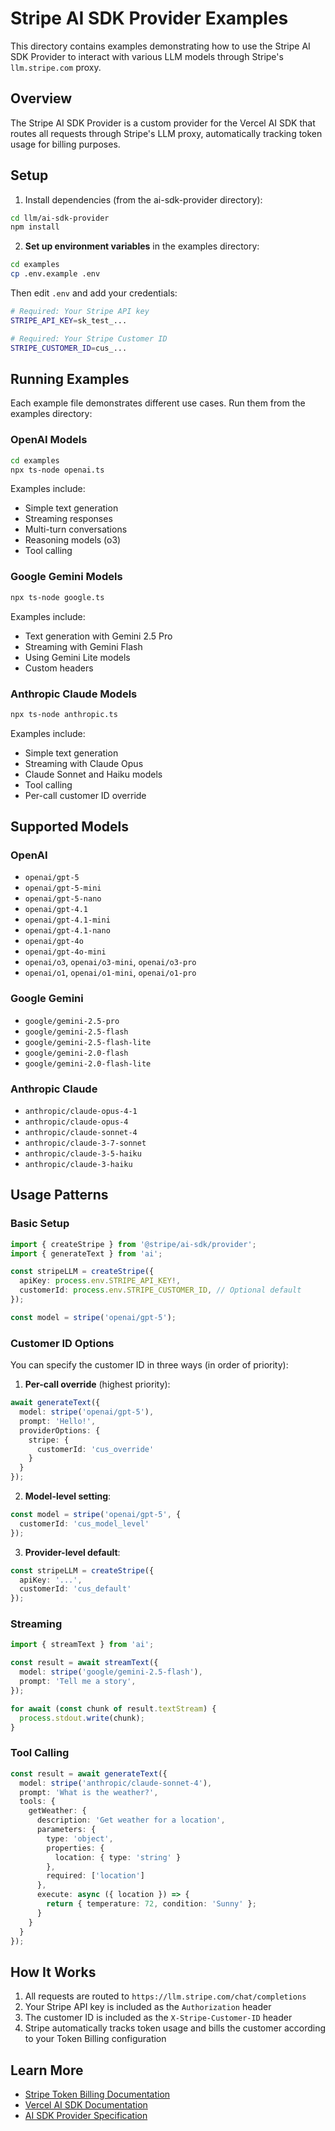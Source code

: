 # Stripe AI SDK Provider Examples

This directory contains examples demonstrating how to use the Stripe AI SDK Provider to interact with various LLM models through Stripe's `llm.stripe.com` proxy.

## Overview

The Stripe AI SDK Provider is a custom provider for the Vercel AI SDK that routes all requests through Stripe's LLM proxy, automatically tracking token usage for billing purposes.

## Setup

1. Install dependencies (from the ai-sdk-provider directory):
```bash
cd llm/ai-sdk-provider
npm install
```

2. **Set up environment variables** in the examples directory:
```bash
cd examples
cp .env.example .env
```

Then edit `.env` and add your credentials:
```bash
# Required: Your Stripe API key
STRIPE_API_KEY=sk_test_...

# Required: Your Stripe Customer ID
STRIPE_CUSTOMER_ID=cus_...
```

## Running Examples

Each example file demonstrates different use cases. Run them from the examples directory:

### OpenAI Models
```bash
cd examples
npx ts-node openai.ts
```

Examples include:
- Simple text generation
- Streaming responses
- Multi-turn conversations
- Reasoning models (o3)
- Tool calling

### Google Gemini Models
```bash
npx ts-node google.ts
```

Examples include:
- Text generation with Gemini 2.5 Pro
- Streaming with Gemini Flash
- Using Gemini Lite models
- Custom headers

### Anthropic Claude Models
```bash
npx ts-node anthropic.ts
```

Examples include:
- Simple text generation
- Streaming with Claude Opus
- Claude Sonnet and Haiku models
- Tool calling
- Per-call customer ID override

## Supported Models

### OpenAI
- `openai/gpt-5`
- `openai/gpt-5-mini`
- `openai/gpt-5-nano`
- `openai/gpt-4.1`
- `openai/gpt-4.1-mini`
- `openai/gpt-4.1-nano`
- `openai/gpt-4o`
- `openai/gpt-4o-mini`
- `openai/o3`, `openai/o3-mini`, `openai/o3-pro`
- `openai/o1`, `openai/o1-mini`, `openai/o1-pro`

### Google Gemini
- `google/gemini-2.5-pro`
- `google/gemini-2.5-flash`
- `google/gemini-2.5-flash-lite`
- `google/gemini-2.0-flash`
- `google/gemini-2.0-flash-lite`

### Anthropic Claude
- `anthropic/claude-opus-4-1`
- `anthropic/claude-opus-4`
- `anthropic/claude-sonnet-4`
- `anthropic/claude-3-7-sonnet`
- `anthropic/claude-3-5-haiku`
- `anthropic/claude-3-haiku`

## Usage Patterns

### Basic Setup

```typescript
import { createStripe } from '@stripe/ai-sdk/provider';
import { generateText } from 'ai';

const stripeLLM = createStripe({
  apiKey: process.env.STRIPE_API_KEY!,
  customerId: process.env.STRIPE_CUSTOMER_ID, // Optional default
});

const model = stripe('openai/gpt-5');
```

### Customer ID Options

You can specify the customer ID in three ways (in order of priority):

1. **Per-call override** (highest priority):
```typescript
await generateText({
  model: stripe('openai/gpt-5'),
  prompt: 'Hello!',
  providerOptions: {
    stripe: {
      customerId: 'cus_override'
    }
  }
});
```

2. **Model-level setting**:
```typescript
const model = stripe('openai/gpt-5', {
  customerId: 'cus_model_level'
});
```

3. **Provider-level default**:
```typescript
const stripeLLM = createStripe({
  apiKey: '...',
  customerId: 'cus_default'
});
```

### Streaming

```typescript
import { streamText } from 'ai';

const result = await streamText({
  model: stripe('google/gemini-2.5-flash'),
  prompt: 'Tell me a story',
});

for await (const chunk of result.textStream) {
  process.stdout.write(chunk);
}
```

### Tool Calling

```typescript
const result = await generateText({
  model: stripe('anthropic/claude-sonnet-4'),
  prompt: 'What is the weather?',
  tools: {
    getWeather: {
      description: 'Get weather for a location',
      parameters: {
        type: 'object',
        properties: {
          location: { type: 'string' }
        },
        required: ['location']
      },
      execute: async ({ location }) => {
        return { temperature: 72, condition: 'Sunny' };
      }
    }
  }
});
```

## How It Works

1. All requests are routed to `https://llm.stripe.com/chat/completions`
2. Your Stripe API key is included as the `Authorization` header
3. The customer ID is included as the `X-Stripe-Customer-ID` header
4. Stripe automatically tracks token usage and bills the customer according to your Token Billing configuration

## Learn More

- [Stripe Token Billing Documentation](https://stripe.com/docs)
- [Vercel AI SDK Documentation](https://sdk.vercel.ai/docs)
- [AI SDK Provider Specification](https://github.com/vercel/ai/tree/main/packages/provider)

